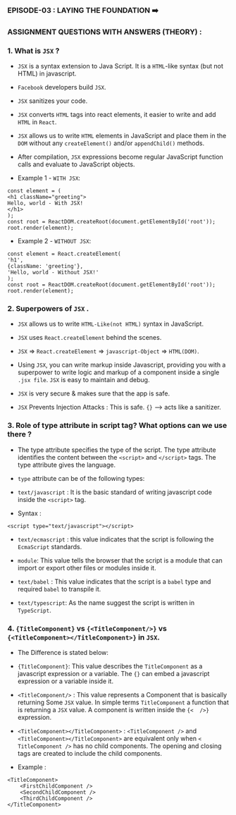 ### EPISODE-03 : LAYING THE FOUNDATION ➡️ 

###  ASSIGNMENT QUESTIONS WITH ANSWERS (THEORY) :

### 1. What is `JSX` ?

- `JSX` is a syntax extension to Java Script. It is a `HTML`-like syntax (but not HTML) in
javascript.

- `Facebook` developers build `JSX`.

- `JSX` sanitizes your code.

- `JSX` converts `HTML` tags into react elements, it easier to write and add `HTML` in
`React`.

- `JSX` allows us to write `HTML` elements in JavaScript and place them in the `DOM`
without any `createElement()` and/or `appendChild()` methods.

- After compilation, `JSX` expressions become regular JavaScript function calls and
evaluate to JavaScript objects.

- Example 1 - `WITH JSX`:

```
const element = (
<h1 className="greeting">
Hello, world - With JSX!
</h1>
);
const root = ReactDOM.createRoot(document.getElementById('root'));
root.render(element);
```
- Example 2 - `WITHOUT JSX`:

```
const element = React.createElement(
'h1',
{className: 'greeting'},
'Hello, world - Without JSX!'
);
const root = ReactDOM.createRoot(document.getElementById('root'));
root.render(element);
```

### 2. Superpowers of `JSX` .

- `JSX` allows us to write `HTML-Like(not HTML)` syntax in JavaScript.

- `JSX` uses `React.createElement` behind the scenes.

- `JSX` ⇒ `React.createElement` ⇒ `javascript-Object` ⇒ `HTML(DOM)`.

- Using `JSX`, you can write markup inside Javascript, providing you with a
superpower to write logic and markup of a component inside a single `.jsx file`. `JSX` is
easy to maintain and debug.

- `JSX` is very secure & makes sure that the app is safe.

- `JSX` Prevents Injection Attacks : This is safe. `{}` —> acts like a sanitizer.

### 3. Role of type attribute in script tag? What options can we use there ?

- The type attribute specifies the type of the script. The type attribute identifies the
content between the `<script>` and `</script>` tags. The type attribute gives the language.

- `type` attribute can be of the following types:

- `text/javascript` : It is the basic standard of writing javascript code inside the `<script>` tag.

- Syntax :

```
<script type="text/javascript"></script>
```

- `text/ecmascript` : this value indicates that the script is following the `EcmaScript` standards.

- `module`: This value tells the browser that the script is a module that can import or export other files or modules inside it.

- `text/babel` : This value indicates that the script is a `babel` type and required `babel` to transpile it.

- `text/typescript`: As the name suggest the script is written in `TypeScript`.

### 4. `{TitleComponent}` vs `{<TitleComponent/>}` vs `{<TitleComponent></TitleComponent>}` in `JSX`.

- The Difference is stated below:

- `{TitleComponent}`: This value describes the `TitleComponent` as a javascript expression or a variable. The `{}` can embed a javascript expression or a variable inside it.

- `<TitleComponent/>` : This value represents a Component that is basically returning Some `JSX` value. In simple terms `TitleComponent` a function that is returning a `JSX` value. A component is written inside the `{<  />}` expression.

- `<TitleComponent></TitleComponent>` : `<TitleComponent />` and `<TitleComponent></TitleComponent>` are equivalent only when `< TitleComponent />` has no child components. The opening and closing tags are created to include the child components.

- Example :

```
<TitleComponent>
    <FirstChildComponent />
    <SecondChildComponent />
    <ThirdChildComponent />
</TitleComponent>
```